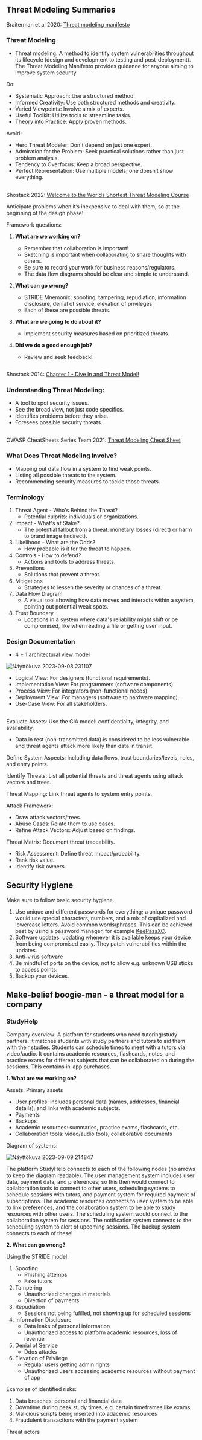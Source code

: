 ## Threat Modeling Summaries

Braiterman et al 2020: [Threat modeling manifesto](https://www.threatmodelingmanifesto.org/)

### Threat Modeling
-	Threat modeling: A method to identify system vulnerabilities throughout its lifecycle (design and development to testing and post-deployment). The Threat Modeling Manifesto provides guidance for anyone aiming to improve system security.


Do:
- Systematic Approach: Use a structured method.
- Informed Creativity: Use both structured methods and creativity.
- Varied Viewpoints: Involve a mix of experts.
- Useful Toolkit: Utilize tools to streamline tasks.
- Theory into Practice: Apply proven methods. 


Avoid:
- Hero Threat Modeler: Don't depend on just one expert.
- Admiration for the Problem: Seek practical solutions rather than just problem analysis.
- Tendency to Overfocus: Keep a broad perspective.
- Perfect Representation: Use multiple models; one doesn’t show everything.

## 

Shostack 2022: [Welcome to the Worlds Shortest Threat Modeling Course](https://www.youtube.com/playlist?list=PLCVhBqLDKoOOZqKt74QI4pbDUnXSQo0nf)

Anticipate problems when it’s inexpensive to deal with them, so at the beginning of the design phase! 

Framework questions: 

1. **What are we working on?**
   - Remember that collaboration is important!
   - Sketching is important when collaborating to share thoughts with others.
   - Be sure to record your work for business reasons/regulators.
   - The data flow diagrams should be clear and simple to understand.

2.  **What can go wrong?**
     - STRIDE Mnemonic: spoofing, tampering, repudiation, information disclosure, denial of service, elevation of privileges
     - Each of these are possible threats.
    
3. **What are we going to do about it?**
   - Implement security measures based on prioritized threats.
     
4. **Did we do a good enough job?**
   - Review and seek feedback!

##

Shostack 2014: [Chapter 1 - Dive In and Threat Model!](https://www.oreilly.com/library/view/threat-modeling-designing/9781118810057/9781118810057c01.xhtml#c1)

### Understanding Threat Modeling:
- A tool to spot security issues.
- See the broad view, not just code specifics.
- Identifies problems before they arise.
- Foresees possible security threats.

##

OWASP CheatSheets Series Team 2021: [Threat Modeling Cheat Sheet](https://cheatsheetseries.owasp.org/cheatsheets/Threat_Modeling_Cheat_Sheet.html)

### What Does Threat Modeling Involve?
- Mapping out data flow in a system to find weak points.
- Listing all possible threats to the system.
- Recommending security measures to tackle those threats.


### Terminology
1. Threat Agent - Who's Behind the Threat?
   - Potential culprits: individuals or organizations.
2. Impact - What's at Stake?
   - The potential fallout from a threat: monetary losses (direct) or harm to brand image (indirect). 
3. Likelihood - What are the Odds?
   - How probable is it for the threat to happen.
4. Controls - How to defend?
   - Actions and tools to address threats.
5. Preventions
   - Solutions that prevent a threat.
6. Mitigations
   - Strategies to lessen the severity or chances of a threat.
7. Data Flow Diagram
   - A visual tool showing how data moves and interacts within a system, pointing out potential weak spots.
8. Trust Boundary
   - Locations in a system where data's reliability might shift or be compromised, like when reading a file or getting user input.


### Design Documentation
- [4 + 1 architectural view model](https://en.wikipedia.org/wiki/4%2B1_architectural_view_model)

![Näyttökuva 2023-09-08 231107](https://github.com/marissakirjonen/informationSecurity/assets/142782994/3b54b5a9-7fb1-47dd-9e04-23763c68a447)


- Logical View: For designers (functional requirements).
-	Implementation View: For programmers (software components). 
-	Process View: For integrators (non-functional needs).
-	Deployment View: For managers (software to hardware mapping).
-	Use-Case View: For all stakeholders.

## 

Evaluate Assets: Use the CIA model: confidentiality, integrity, and availability. 
- Data in rest (non-transmitted data) is considered to be less vulnerable and threat agents attack more likely than data in transit. 

Define System Aspects: Including data flows, trust boundaries/levels, roles, and entry points.

Identify Threats: List all potential threats and threat agents using attack vectors and trees. 

Threat Mapping: Link threat agents to system entry points.

Attack Framework: 
- Draw attack vectors/trees.
- Abuse Cases: Relate them to use cases.
- Refine Attack Vectors: Adjust based on findings.

Threat Matrix: Document threat traceability.
- Risk Assessment: Define threat impact/probability.
- Rank risk value.
- Identify risk owners. 





## 

## Security Hygiene

Make sure to follow basic security hygiene. 

1. Use unique and different passwords for everything; a unique password would use special characters, numbers, and a mix of capitalized and lowercase letters. Avoid common words/phrases. This can be achieved best by using a password manager, for example [KeePassXC](https://keepassxc.org/).
2. Software updates; updating whenever it is available keeps your device from being compromised easily. They patch vulnerabilities within the updates.
3. Anti-virus software
4. Be mindful of ports on the device, not to allow e.g. unknown USB sticks to access points.
5. Backup your devices.


## 

## Make-belief boogie-man - a threat model for a company

### StudyHelp

Company overview: A platform for students who need tutoring/study partners. It matches students with study partners and tutors to aid them with their studies. Students can schedule times to meet with a tutors via video/audio. It contains academic resources, flashcards, notes, and practice exams for different subjects that can be collaborated on during the sessions. This contains in-app purchases. 

**1. What are we working on?**

Assets:
Primary assets
- User profiles: includes personal data (names, addresses, financial details), and links with academic subjects.
- Payments
- Backups
- Academic resources: summaries, practice exams, flashcards, etc.
- Collaboration tools: video/audio tools, collaborative documents


Diagram of systems: 

![Näyttökuva 2023-09-09 214847](https://github.com/marissakirjonen/informationSecurity/assets/142782994/37fbedf2-b1d4-4a2f-ae0c-b6b1dffeebcc)

The platform StudyHelp connects to each of the following nodes (no arrows to keep the diagram readable). The user management system includes user data, payment data, and preferences; so this then would connect to collaboration tools to connect to other users, scheduling systems to schedule sessions with tutors, and payment system for required payment of subscriptions. The academic resources connects to user system to be able to link preferences, and the collaboration system to be able to study resources with other users. The scheduling system would connect to the collaboration system for sessions. The notification system connects to the scheduling system to alert of upcoming sessions. The backup system connects to each of these!


**2. What can go wrong?**

Using the STRIDE model: 

1. Spoofing
   - Phishing attemps
   - Fake tutors
2. Tampering
   - Unauthorized changes in materials
   - Divertion of payments
3. Repudiation
   - Sessions not being fufilled, not showing up for scheduled sessions
4. Information Disclosure
   - Data leaks of personal information
   - Unauthorized access to platform academic resources, loss of revenue
5. Denial of Service
   - Ddos attacks
6. Elevation of Privilege
   - Regular users getting admin rights
   - Unauthorized users accessing academic resources without payment of app
  
Examples of identified risks:
1. Data breaches: personal and financial data
2. Downtime during peak study times, e.g. certain timeframes like exams
3. Malicious scripts being inserted into adacemic resources
4. Fraudulent transactions with the payment system

Threat actors

























